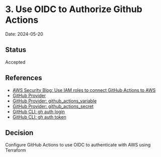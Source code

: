 # 3. Use OIDC to Authorize Github Actions

Date: 2024-05-20

## Status

Accepted

## References

- [AWS Security Blog: Use IAM roles to connect GitHub Actions to AWS](https://aws.amazon.com/blogs/security/use-iam-roles-to-connect-github-actions-to-actions-in-aws/)
- [GitHub Provider](https://registry.terraform.io/providers/integrations/github/latest/docs)
- [GitHub Provider: github_actions_variable](https://registry.terraform.io/providers/integrations/github/latest/docs/resources/actions_variable)
- [GitHub Provider: github_actions_secret](https://registry.terraform.io/providers/integrations/github/latest/docs/resources/actions_secret)
- [GitHub CLI: gh auth login](https://cli.github.com/manual/gh_auth_login)
- [GitHub CLI: gh auth token](https://cli.github.com/manual/gh_auth_token)

## Decision

Configure GitHub Actions to use OIDC to authenticate with AWS using Terraform

